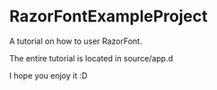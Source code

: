 # RazorFontExampleProject
 A tutorial on how to user RazorFont.


The entire tutorial is located in source/app.d

I hope you enjoy it :D